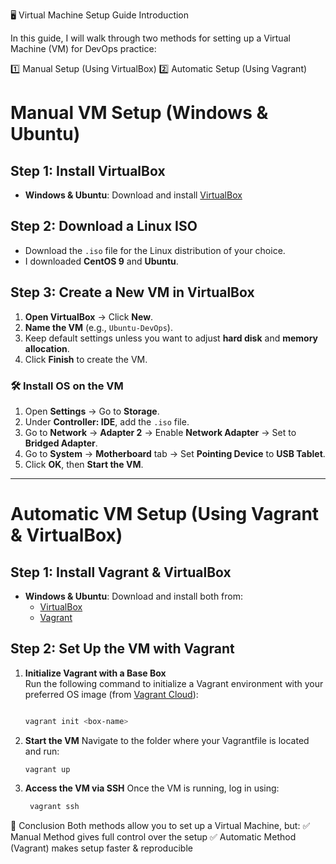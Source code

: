 🖥️ Virtual Machine Setup Guide
Introduction


In this guide, I will walk through two methods for setting up a Virtual Machine (VM) for DevOps practice:

1️⃣ Manual Setup (Using VirtualBox)
2️⃣ Automatic Setup (Using Vagrant)


# Manual VM Setup (Windows & Ubuntu)

## Step 1: Install VirtualBox
- **Windows & Ubuntu**: Download and install [VirtualBox](https://www.virtualbox.org/)

## Step 2: Download a Linux ISO
- Download the `.iso` file for the Linux distribution of your choice.
- I downloaded **CentOS 9** and **Ubuntu**.

## Step 3: Create a New VM in VirtualBox

1. **Open VirtualBox** → Click **New**.
2. **Name the VM** (e.g., `Ubuntu-DevOps`).
3. Keep default settings unless you want to adjust **hard disk** and **memory allocation**.
4. Click **Finish** to create the VM.

### 🛠 Install OS on the VM
1. Open **Settings** → Go to **Storage**.
2. Under **Controller: IDE**, add the `.iso` file.
3. Go to **Network** → **Adapter 2** → Enable **Network Adapter** → Set to **Bridged Adapter**.
4. Go to **System** → **Motherboard** tab → Set **Pointing Device** to **USB Tablet**.
5. Click **OK**, then **Start the VM**.

---

# Automatic VM Setup (Using Vagrant & VirtualBox)

## Step 1: Install Vagrant & VirtualBox
- **Windows & Ubuntu**: Download and install both from:  
  - [VirtualBox](https://www.virtualbox.org/)  
  - [Vagrant](https://developer.hashicorp.com/vagrant/downloads)  

## Step 2: Set Up the VM with Vagrant

1. **Initialize Vagrant with a Base Box**  
   Run the following command to initialize a Vagrant environment with your preferred OS image (from [Vagrant Cloud](https://app.vagrantup.com/)):  
   ```sh

   vagrant init <box-name>

2. **Start the VM**
   Navigate to the folder where your Vagrantfile is located and run:
      ```sh
      vagrant up

3. **Access the VM via SSH**
   Once the VM is running, log in using:
   ```sh
    vagrant ssh


📌 Conclusion
Both methods allow you to set up a Virtual Machine, but:
✅ Manual Method gives full control over the setup
✅ Automatic Method (Vagrant) makes setup faster & reproducible
